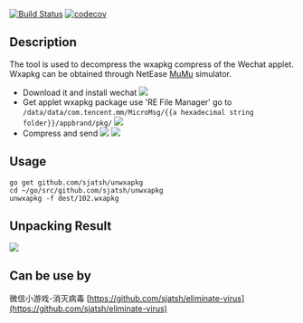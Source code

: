 [![Build Status](https://travis-ci.org/sjatsh/unwxapkg.svg?branch=master)](https://travis-ci.org/sjatsh/unwxapkg)
[![codecov](https://codecov.io/gh/sjatsh/unwxapkg/branch/master/graph/badge.svg)](https://codecov.io/gh/sjatsh/unwxapkg)

## Description
 
 The tool is used to decompress the wxapkg compress of the Wechat applet. Wxapkg can be obtained through NetEase 
 [MuMu](http://mumu.163.com/) simulator. 
 
 - Download it and install wechat
 ![](http://static.1sapp.com/simage_template/401f78fc5c26cefb839d7c37fb2451fe39364d86.png)
 - Get applet wxapkg package use 'RE File Manager'
 go to `/data/data/com.tencent.mm/MicroMsg/{{a hexadecimal string folder}}/appbrand/pkg/`
 ![](http://static.1sapp.com/simage_template/843604b9abd8c859c3de0eea50ec1a821892dc21.png)
 - Compress and send
 ![](http://static.1sapp.com/simage_template/50a67d45e553480e817ced99797ec17e0029ee33.png)
 ![](http://static.1sapp.com/simage_template/a16e9408afebc1d70430512d066e9fd476cb70ef.png)
 

## Usage

```
go get github.com/sjatsh/unwxapkg
cd ~/go/src/github.com/sjatsh/unwxapkg
unwxapkg -f dest/102.wxapkg
```

## Unpacking Result
![](http://static.1sapp.com/simage_template/23fa85f16911f689d7f35de36c9fd725bac75549.png)

## Can be use by
微信小游戏-消灭病毒 [https://github.com/sjatsh/eliminate-virus](https://github.com/sjatsh/eliminate-virus)
